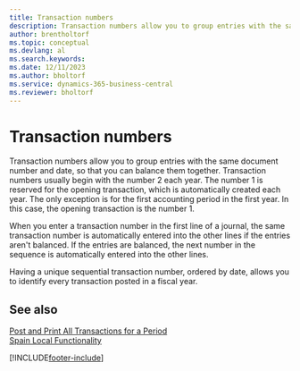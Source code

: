 ```yaml
---
title: Transaction numbers
description: Transaction numbers allow you to group entries with the same document number and date, so that you can balance them together.
author: brentholtorf
ms.topic: conceptual
ms.devlang: al
ms.search.keywords:
ms.date: 12/11/2023
ms.author: bholtorf
ms.service: dynamics-365-business-central
ms.reviewer: bholtorf
---
```

# Transaction numbers
Transaction numbers allow you to group entries with the same document number and date, so that you can balance them together. Transaction numbers usually begin with the number 2 each year. The number 1 is reserved for the opening transaction, which is automatically created each year. The only exception is for the first accounting period in the first year. In this case, the opening transaction is the number 1.  

When you enter a transaction number in the first line of a journal, the same transaction number is automatically entered into the other lines if the entries aren't balanced. If the entries are balanced, the next number in the sequence is automatically entered into the other lines.  

Having a unique sequential transaction number, ordered by date, allows you to identify every transaction posted in a fiscal year.  

## See also  
 [Post and Print All Transactions for a Period](how-to-post-and-print-all-transactions-for-a-period.md)   
 [Spain Local Functionality](spain-local-functionality.md)


[!INCLUDE[footer-include](../../includes/footer-banner.md)]